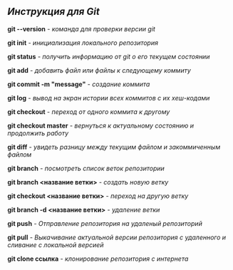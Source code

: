 ## _Инструкция для **Git**_

**git --version** - _команда для проверки версии git_

**git init** - _инициализация локального репозитория_

**git status** - _получить информацию от git о его текущем состоянии_

**git add** - _добавить файл или файлы к следующему коммиту_

**git commit -m "message"** - _создание коммита_

**git log** - _вывод на экран истории всех коммитов с их хеш-кодами_

**git checkout** - _переход от одного коммита к другому_

**git checkout master** - _вернуться к актуальному состоянию и продолжить работу_

**git diff** - _увидеть разницу между текущим файлом и закоммиченным файлом_

**git branch** - _посмотреть список веток репозитории_

**git branch <название ветки>** - _создать новую ветку_

**git checkout <название ветки>** - _переход на другую ветку_

**git branch -d <название ветки>** - _удаление ветки_

**git push** - _Отправление репозитория на удаленый репозиторий_

**git pull** - _Выкачивание актуальной версии репозитория с удаленного и сливание с локальной версией_

**git clone ссылка** - _клонирование репозитория с интернета_